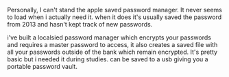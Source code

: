 Personally, I can't stand the apple saved password manager. It never seems to load when i actually need it.
when it does it's usually saved the password from 2013 and hasn't kept track of new passwords.

i've built a localsied password manager which encrypts your passwords and requires a master password to access, it also creates a saved file with all your passwords outside of the bank which remain encrypted. 
It's pretty basic but i needed it during studies. can be saved to a usb giving you a portable password vault. 
